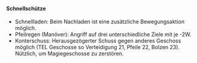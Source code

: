 #### Schnellschütze

* Schnellladen: Beim Nachladen ist eine zusätzliche Bewegungsaktion möglich.
* Pfeilregen (Manöver): Angriff auf drei unterschiedliche Ziele mit je -2W.
* Konterschuss: Herausgezögerter Schuss gegen anderes Geschoss möglich (TEL Geschosse so Verteidigung 21,
Pfeile 22, Bolzen 23). Nützlich, um Magiegeschosse zu zerstören.
